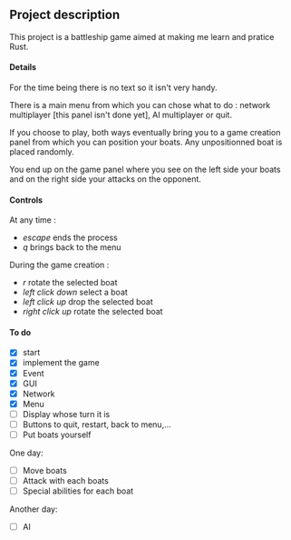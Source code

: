 ## Project description
This project is a battleship game aimed at making me learn and pratice Rust.

#### Details
For the time being there is no text so it isn't very handy.

There is a main menu from which you can chose what to do : network multiplayer [this panel isn't done yet], AI multiplayer or quit.

If you choose to play, both ways eventually bring you to a game creation panel from which you can position your boats. Any unpositionned boat is placed randomly.

You end up on the game panel where you see on the left side your boats and on the right side your attacks on the opponent.

#### Controls
At any time :
- *escape* ends the process
- *q* brings back to the menu

During the game creation :
- *r* rotate the selected boat
- *left click down* select a boat
- *left click up* drop the selected boat
- *right click up* rotate the selected boat

#### To do
- [x] start
- [x] implement the game
- [x] Event
- [x] GUI
- [x] Network
- [x] Menu
- [ ] Display whose turn it is
- [ ] Buttons to quit, restart, back to menu,...
- [ ] Put boats yourself

One day:
- [ ] Move boats
- [ ] Attack with each boats
- [ ] Special abilities for each boat

Another day:

- [ ] AI
